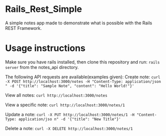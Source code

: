 # Rails_Rest_Simple
A simple notes app made to demonstrate what is possible with the Rails REST Framework.

# Usage instructions

Make sure you have rails installed, then clone this repository and run:
```rails server```
from the notes_api directory.

The following API requests are available(examples given):
Create note: ```curl -X POST http://localhost:3000/notes -H "Content-Type: application/json
" -d '{"title": "Sample Note", "content": "Hello World!"}'```

View all notes: ```curl http://localhost:3000/notes```

View a specific note: ```curl http://localhost:3000/notes/1```

Update a note: ```curl -X PUT http://localhost:3000/notes/1 -H "Content-Type: application/jso
n" -d '{"title": "New Title"}'```

Delete a note: ```curl -X DELETE http://localhost:3000/notes/1```
